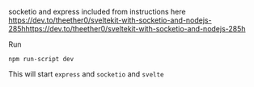 socketio and express included from instructions here 
https://dev.to/theether0/sveltekit-with-socketio-and-nodejs-285hhttps://dev.to/theether0/sveltekit-with-socketio-and-nodejs-285h

Run
```
npm run-script dev
```

This will start `express` and `socketio` and `svelte`

